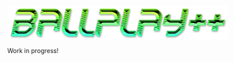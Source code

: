 ![BallPlay++](https://github.com/PhantasarProductions/Ballplay-Plus-Plus/blob/main/JCR/GFX/Logo/ballplay.png?raw=true)


Work in progress!
